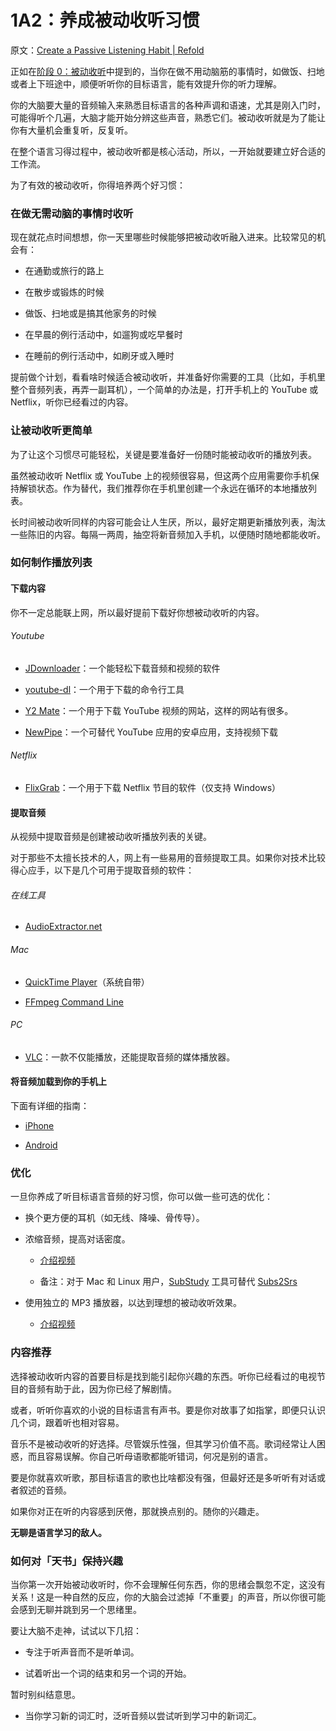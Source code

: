 # 1A2：养成被动收听习惯

原文：[Create a Passive Listening Habit | Refold](https://refold.la/roadmap/stage-1/a/passive-listening)

正如在[阶段 0：被动收听](https://refold.la/roadmap/stage-0/c/passive-listening)中提到的，当你在做不用动脑筋的事情时，如做饭、扫地或者上下班途中，顺便听听你的目标语言，能有效提升你的听力理解。

你的大脑要大量的音频输入来熟悉目标语言的各种声调和语速，尤其是刚入门时，可能得听个几遍，大脑才能开始分辨这些声音，熟悉它们。被动收听就是为了能让你有大量机会重复听，反复听。

在整个语言习得过程中，被动收听都是核心活动，所以，一开始就要建立好合适的工作流。

为了有效的被动收听，你得培养两个好习惯：

### 在做无需动脑的事情时收听

现在就花点时间想想，你一天里哪些时候能够把被动收听融入进来。比较常见的机会有：

- 在通勤或旅行的路上

- 在散步或锻炼的时候

- 做饭、扫地或是搞其他家务的时候

- 在早晨的例行活动中，如遛狗或吃早餐时

- 在睡前的例行活动中，如刷牙或入睡时

提前做个计划，看看啥时候适合被动收听，并准备好你需要的工具（比如，手机里整个音频列表，再弄一副耳机），一个简单的办法是，打开手机上的 YouTube 或 Netflix，听你已经看过的内容。

### 让被动收听更简单

为了让这个习惯尽可能轻松，关键是要准备好一份随时能被动收听的播放列表。

虽然被动收听 Netflix 或 YouTube 上的视频很容易，但这两个应用需要你手机保持解锁状态。作为替代，我们推荐你在手机里创建一个永远在循环的本地播放列表。

长时间被动收听同样的内容可能会让人生厌，所以，最好定期更新播放列表，淘汰一些陈旧的内容。每隔一两周，抽空将新音频加入手机，以便随时随地都能收听。

### 如何制作播放列表

#### 下载内容

你不一定总能联上网，所以最好提前下载好你想被动收听的内容。

###### Youtube

- [JDownloader](https://jdownloader.org/download/index)：一个能轻松下载音频和视频的软件

- [youtube-dl](https://youtube-dl.org/)：一个用于下载的命令行工具

- [Y2 Mate](https://y2mate.guru/)：一个用于下载 YouTube 视频的网站，这样的网站有很多。

- [NewPipe](https://newpipe.schabi.org/)：一个可替代 YouTube 应用的安卓应用，支持视频下载

###### Netflix

- [FlixGrab](https://www.flixgrab.com/)：一个用于下载 Netflix 节目的软件（仅支持 Windows）

#### 提取音频

从视频中提取音频是创建被动收听播放列表的关键。

对于那些不太擅长技术的人，网上有一些易用的音频提取工具。如果你对技术比较得心应手，以下是几个可用于提取音频的软件：

###### 在线工具

- [AudioExtractor.net](https://audio-extractor.net/)

###### Mac

- [QuickTime Player](https://www.idownloadblog.com/2019/01/18/extract-audio-from-video-iphone-ipad-mac/)（系统自带）

- [FFmpeg Command Line](https://ffmpeg.org/)

###### PC

- [VLC](https://www.videolan.org/vlc/)：一款不仅能播放，还能提取音频的媒体播放器。

#### 将音频加载到你的手机上

下面有详细的指南：

- [iPhone](https://www.businessinsider.com/how-to-download-music-audio-files-on-iphone)

- [Android](https://support.google.com/googleplaymusic/answer/1101500?hl=en)

### 优化

一旦你养成了听目标语言音频的好习惯，你可以做一些可选的优化：

- 换个更方便的耳机（如无线、降噪、骨传导）。

- 浓缩音频，提高对话密度。

  - [介绍视频](https://www.youtube.com/watch?v=QOLTeO-uCYU)

  - 备注：对于 Mac 和 Linux 用户，[SubStudy](http://www.randomhacks.net/substudy/) 工具可替代 [Subs2Srs](http://subs2srs.sourceforge.net/)

- 使用独立的 MP3 播放器，以达到理想的被动收听效果。

  - [介绍视频](https://www.youtube.com/watch?v=6UqaJ8gmTGg)

### 内容推荐

选择被动收听内容的首要目标是找到能引起你兴趣的东西。听你已经看过的电视节目的音频有助于此，因为你已经了解剧情。

或者，听听你喜欢的小说的目标语言有声书。要是你对故事了如指掌，即便只认识几个词，跟着听也相对容易。

音乐不是被动收听的好选择。尽管娱乐性强，但其学习价值不高。歌词经常让人困惑，而且容易误解。你自己听母语歌都能听错词，何况是别的语言。

要是你就喜欢听歌，那目标语言的歌也比啥都没有强，但最好还是多听听有对话或者叙述的音频。

如果你对正在听的内容感到厌倦，那就换点别的。随你的兴趣走。

 **无聊是语言学习的敌人。** 

### 如何对「天书」保持兴趣

当你第一次开始被动收听时，你不会理解任何东西，你的思绪会飘忽不定，这没有关系！这是一种自然的反应，你的大脑会过滤掉「不重要」的声音，所以你很可能会感到无聊并跳到另一个思绪里。

要让大脑不走神，试试以下几招：

- 专注于听声音而不是听单词。

- 试着听出一个词的结束和另一个词的开始。

暂时别纠结意思。

- 当你学习新的词汇时，泛听音频以尝试听到学习中的新词汇。